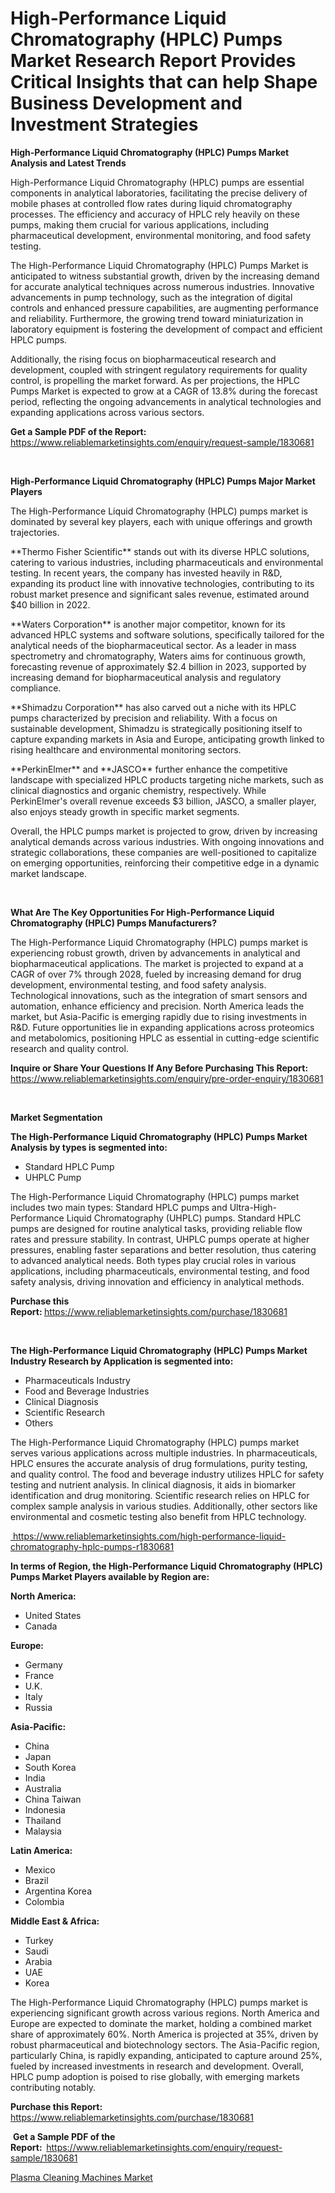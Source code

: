 <p><h1>High-Performance Liquid Chromatography (HPLC) Pumps Market Research Report Provides Critical Insights that can help Shape Business Development and Investment Strategies</h1></p><p><strong>High-Performance Liquid Chromatography (HPLC) Pumps Market Analysis and Latest Trends</strong></p>
<p><p>High-Performance Liquid Chromatography (HPLC) pumps are essential components in analytical laboratories, facilitating the precise delivery of mobile phases at controlled flow rates during liquid chromatography processes. The efficiency and accuracy of HPLC rely heavily on these pumps, making them crucial for various applications, including pharmaceutical development, environmental monitoring, and food safety testing.</p><p>The High-Performance Liquid Chromatography (HPLC) Pumps Market is anticipated to witness substantial growth, driven by the increasing demand for accurate analytical techniques across numerous industries. Innovative advancements in pump technology, such as the integration of digital controls and enhanced pressure capabilities, are augmenting performance and reliability. Furthermore, the growing trend toward miniaturization in laboratory equipment is fostering the development of compact and efficient HPLC pumps.</p><p>Additionally, the rising focus on biopharmaceutical research and development, coupled with stringent regulatory requirements for quality control, is propelling the market forward. As per projections, the HPLC Pumps Market is expected to grow at a CAGR of 13.8% during the forecast period, reflecting the ongoing advancements in analytical technologies and expanding applications across various sectors.</p></p>
<p><strong>Get a Sample PDF of the Report:&nbsp;</strong> <a href="https://www.reliablemarketinsights.com/enquiry/request-sample/1830681?utm_campaign=3038&utm_medium=2&utm_source=Github&utm_content=ia&utm_term=12042025&utm_id=high-performance-liquid-chromatography-hplc-pumps">https://www.reliablemarketinsights.com/enquiry/request-sample/1830681</a></p>
<p>&nbsp;</p>
<p><strong>High-Performance Liquid Chromatography (HPLC) Pumps Major Market Players</strong></p>
<p><p>The High-Performance Liquid Chromatography (HPLC) pumps market is dominated by several key players, each with unique offerings and growth trajectories. </p><p>**Thermo Fisher Scientific** stands out with its diverse HPLC solutions, catering to various industries, including pharmaceuticals and environmental testing. In recent years, the company has invested heavily in R&D, expanding its product line with innovative technologies, contributing to its robust market presence and significant sales revenue, estimated around $40 billion in 2022.</p><p>**Waters Corporation** is another major competitor, known for its advanced HPLC systems and software solutions, specifically tailored for the analytical needs of the biopharmaceutical sector. As a leader in mass spectrometry and chromatography, Waters aims for continuous growth, forecasting revenue of approximately $2.4 billion in 2023, supported by increasing demand for biopharmaceutical analysis and regulatory compliance.</p><p>**Shimadzu Corporation** has also carved out a niche with its HPLC pumps characterized by precision and reliability. With a focus on sustainable development, Shimadzu is strategically positioning itself to capture expanding markets in Asia and Europe, anticipating growth linked to rising healthcare and environmental monitoring sectors.</p><p>**PerkinElmer** and **JASCO** further enhance the competitive landscape with specialized HPLC products targeting niche markets, such as clinical diagnostics and organic chemistry, respectively. While PerkinElmer's overall revenue exceeds $3 billion, JASCO, a smaller player, also enjoys steady growth in specific market segments.</p><p>Overall, the HPLC pumps market is projected to grow, driven by increasing analytical demands across various industries. With ongoing innovations and strategic collaborations, these companies are well-positioned to capitalize on emerging opportunities, reinforcing their competitive edge in a dynamic market landscape.</p></p>
<p>&nbsp;</p>
<p><strong>What Are The Key Opportunities For High-Performance Liquid Chromatography (HPLC) Pumps Manufacturers?</strong></p>
<p><p>The High-Performance Liquid Chromatography (HPLC) pumps market is experiencing robust growth, driven by advancements in analytical and biopharmaceutical applications. The market is projected to expand at a CAGR of over 7% through 2028, fueled by increasing demand for drug development, environmental testing, and food safety analysis. Technological innovations, such as the integration of smart sensors and automation, enhance efficiency and precision. North America leads the market, but Asia-Pacific is emerging rapidly due to rising investments in R&D. Future opportunities lie in expanding applications across proteomics and metabolomics, positioning HPLC as essential in cutting-edge scientific research and quality control.</p></p>
<p><strong>Inquire or Share Your Questions If Any Before Purchasing This Report:</strong> <a href="https://www.reliablemarketinsights.com/enquiry/pre-order-enquiry/1830681?utm_campaign=3038&utm_medium=2&utm_source=Github&utm_content=ia&utm_term=12042025&utm_id=high-performance-liquid-chromatography-hplc-pumps">https://www.reliablemarketinsights.com/enquiry/pre-order-enquiry/1830681</a></p>
<p>&nbsp;</p>
<p><strong>Market Segmentation</strong></p>
<p><strong>The High-Performance Liquid Chromatography (HPLC) Pumps Market Analysis by types is segmented into:</strong></p>
<p><ul><li>Standard HPLC Pump</li><li>UHPLC Pump</li></ul></p>
<p><p>The High-Performance Liquid Chromatography (HPLC) pumps market includes two main types: Standard HPLC pumps and Ultra-High-Performance Liquid Chromatography (UHPLC) pumps. Standard HPLC pumps are designed for routine analytical tasks, providing reliable flow rates and pressure stability. In contrast, UHPLC pumps operate at higher pressures, enabling faster separations and better resolution, thus catering to advanced analytical needs. Both types play crucial roles in various applications, including pharmaceuticals, environmental testing, and food safety analysis, driving innovation and efficiency in analytical methods.</p></p>
<p><strong>Purchase this Report:&nbsp;</strong><a href="https://www.reliablemarketinsights.com/purchase/1830681?utm_campaign=3038&utm_medium=2&utm_source=Github&utm_content=ia&utm_term=12042025&utm_id=high-performance-liquid-chromatography-hplc-pumps">https://www.reliablemarketinsights.com/purchase/1830681</a></p>
<p>&nbsp;</p>
<p><strong>The High-Performance Liquid Chromatography (HPLC) Pumps Market Industry Research by Application is segmented into:</strong></p>
<p><ul><li>Pharmaceuticals Industry</li><li>Food and Beverage Industries</li><li>Clinical Diagnosis</li><li>Scientific Research</li><li>Others</li></ul></p>
<p><p>The High-Performance Liquid Chromatography (HPLC) pumps market serves various applications across multiple industries. In pharmaceuticals, HPLC ensures the accurate analysis of drug formulations, purity testing, and quality control. The food and beverage industry utilizes HPLC for safety testing and nutrient analysis. In clinical diagnosis, it aids in biomarker identification and drug monitoring. Scientific research relies on HPLC for complex sample analysis in various studies. Additionally, other sectors like environmental and cosmetic testing also benefit from HPLC technology.</p></p>
<p><a href="https://www.reliablemarketinsights.com/high-performance-liquid-chromatography-hplc-pumps-r1830681?utm_campaign=3038&utm_medium=2&utm_source=Github&utm_content=ia&utm_term=12042025&utm_id=high-performance-liquid-chromatography-hplc-pumps">&nbsp;https://www.reliablemarketinsights.com/high-performance-liquid-chromatography-hplc-pumps-r1830681</a></p>
<p><strong>In terms of Region, the High-Performance Liquid Chromatography (HPLC) Pumps Market Players available by Region are:</strong></p>
<p>
    <p> <strong> North America: </strong>
        <ul>
            <li>United States</li>
            <li>Canada</li>
        </ul>
        </p> 
    <p> <strong> Europe: </strong>
        <ul>
            <li>Germany</li>
            <li>France</li>
            <li>U.K.</li>
            <li>Italy</li>
            <li>Russia</li>
        </ul>
        </p> 
    <p> <strong> Asia-Pacific: </strong>
        <ul>
            <li>China</li>
            <li>Japan</li>
            <li>South Korea</li>
            <li>India</li>
            <li>Australia</li>
            <li>China Taiwan</li>
            <li>Indonesia</li>
            <li>Thailand</li>
            <li>Malaysia</li>
        </ul>
        </p> 
    <p> <strong> Latin America: </strong>
        <ul>
            <li>Mexico</li>
            <li>Brazil</li>
            <li>Argentina Korea</li>
            <li>Colombia</li>
        </ul>
        </p> 
    <p> <strong> Middle East & Africa: </strong>
        <ul>
            <li>Turkey</li>
            <li>Saudi</li>
            <li>Arabia</li>
            <li>UAE</li>
            <li>Korea</li>
        </ul>
    </p>
    </p>
<p><p>The High-Performance Liquid Chromatography (HPLC) pumps market is experiencing significant growth across various regions. North America and Europe are expected to dominate the market, holding a combined market share of approximately 60%. North America is projected at 35%, driven by robust pharmaceutical and biotechnology sectors. The Asia-Pacific region, particularly China, is rapidly expanding, anticipated to capture around 25%, fueled by increased investments in research and development. Overall, HPLC pump adoption is poised to rise globally, with emerging markets contributing notably.</p></p>
<p><strong>Purchase this Report: </strong><a href="https://www.reliablemarketinsights.com/purchase/1830681?utm_campaign=3038&utm_medium=2&utm_source=Github&utm_content=ia&utm_term=12042025&utm_id=high-performance-liquid-chromatography-hplc-pumps">https://www.reliablemarketinsights.com/purchase/1830681</a></p>
<p>&nbsp;<strong>Get a Sample PDF of the Report:&nbsp;&nbsp;</strong><a href="https://www.reliablemarketinsights.com/enquiry/request-sample/1830681?utm_campaign=3038&utm_medium=2&utm_source=Github&utm_content=ia&utm_term=12042025&utm_id=high-performance-liquid-chromatography-hplc-pumps">https://www.reliablemarketinsights.com/enquiry/request-sample/1830681</a></p>
<p><strong></strong></p>
<p><p><a href="https://github.com/fahieraudau9/Market-Research-Report-List-1/blob/main/plasma-cleaning-machines-market.md?utm_campaign=3038&utm_medium=2&utm_source=Github&utm_content=ia&utm_term=12042025&utm_id=high-performance-liquid-chromatography-hplc-pumps">Plasma Cleaning Machines Market</a></p></p>